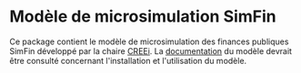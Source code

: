 # Modèle de microsimulation SimFin

Ce package contient le modèle de microsimulation des finances publiques SimFin développé par la chaire [CREEi](http://www.creei.ca). La [documentation](https://creei-models.github.io/simfin) du modèle devrait être consulté concernant l'installation et l'utilisation du modèle.
